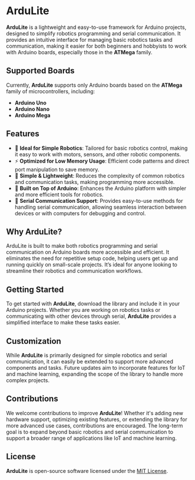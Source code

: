 # ArduLite

**ArduLite** is a lightweight and easy-to-use framework for Arduino projects, designed to simplify robotics programming and serial communication. It provides an intuitive interface for managing basic robotics tasks and communication, making it easier for both beginners and hobbyists to work with Arduino boards, especially those in the **ATMega** family.

## Supported Boards

Currently, **ArduLite** supports only Arduino boards based on the **ATMega** family of microcontrollers, including:
- **Arduino Uno**
- **Arduino Nano**
- **Arduino Mega**

## Features

- 🤖 **Ideal for Simple Robotics**: Tailored for basic robotics control, making it easy to work with motors, sensors, and other robotic components.
- ⚡ **Optimized for Low Memory Usage**: Efficient code patterns and direct port manipulation to save memory.
- 🧩 **Simple & Lightweight**: Reduces the complexity of common robotics and communication tasks, making programming more accessible.
- 🔗 **Built on Top of Arduino**: Enhances the Arduino platform with simpler and more efficient tools for robotics.
- 💬 **Serial Communication Support**: Provides easy-to-use methods for handling serial communication, allowing seamless interaction between devices or with computers for debugging and control.

## Why ArduLite?

ArduLite is built to make both robotics programming and serial communication on Arduino boards more accessible and efficient. It eliminates the need for repetitive setup code, helping users get up and running quickly on small-scale projects. It’s ideal for anyone looking to streamline their robotics and communication workflows.

## Getting Started

To get started with **ArduLite**, download the library and include it in your Arduino projects. Whether you are working on robotics tasks or communicating with other devices through serial, **ArduLite** provides a simplified interface to make these tasks easier.

## Customization

While **ArduLite** is primarily designed for simple robotics and serial communication, it can easily be extended to support more advanced components and tasks. Future updates aim to incorporate features for IoT and machine learning, expanding the scope of the library to handle more complex projects.

## Contributions

We welcome contributions to improve **ArduLite**! Whether it's adding new hardware support, optimizing existing features, or extending the library for more advanced use cases, contributions are encouraged. The long-term goal is to expand beyond basic robotics and serial communication to support a broader range of applications like IoT and machine learning.

## License

**ArduLite** is open-source software licensed under the [MIT License](https://opensource.org/licenses/MIT).

